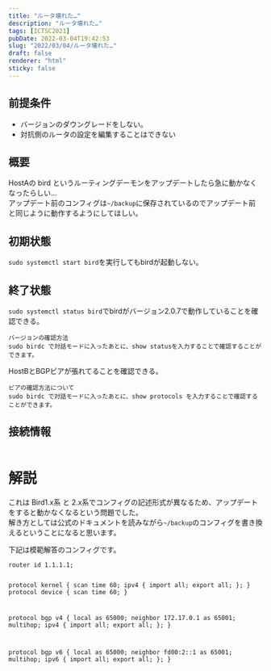 ```yaml
---
title: "ルータ壊れた…"
description: "ルータ壊れた…"
tags: [ICTSC2021]
pubDate: 2022-03-04T19:42:53
slug: "2022/03/04/ルータ壊れた…"
draft: false
renderer: "html"
sticky: false
---
```



<h2 id="前提条件">前提条件</h2>



<ul><li class="">バージョンのダウングレードをしない。</li><li class="">対抗側のルータの設定を編集することはできない</li></ul>



<h2 id="概要">概要</h2>



<p>HostAの bird というルーティングデーモンをアップデートしたら急に動かなくなったらしい…<br>アップデート前のコンフィグは<code>~/backup</code>に保存されているのでアップデート前と同じように動作するようにしてほしい。</p>



<h2 id="初期状態">初期状態</h2>



<p><code>sudo systemctl start bird</code>を実行してもbirdが起動しない。</p>



<h2 id="終了状態">終了状態</h2>



<p><code>sudo systemctl status bird</code>でbirdがバージョン2.0.7で動作していることを確認できる。</p>


<div class="wp-block-syntaxhighlighter-code "><pre><code>バージョンの確認方法
sudo birdc で対話モードに入ったあとに、show statusを入力することで確認することができます。
</code></pre></div>


<p>HostBとBGPピアが張れてることを確認できる。</p>


<div class="wp-block-syntaxhighlighter-code "><pre><code>ピアの確認方法について
sudo birdc で対話モードに入ったあとに、show protocols を入力することで確認することができます。
</code></pre></div>


<h2 id="接続情報">接続情報</h2>



<figure class="wp-block-image"><img decoding="async" src="https://i.imgur.com/4GaPjtW.png.webp" alt=""/></figure>



<h1 id="解説">解説</h1>



<p>これは Bird1.x系 と 2.x系でコンフィグの記述形式が異なるため、アップデートをすると動かなくなるという問題でした。<br>解き方としては公式のドキュメントを読みながら<code>~/backup</code>のコンフィグを書き換えるということになると思います。</p>



<p>下記は模範解答のコンフィグです。</p>


<div class="wp-block-syntaxhighlighter-code "><pre><code>router id 1.1.1.1;

protocol kernel {
        scan time 60;
        ipv4 {
                import all;
                export all;
        };
}
protocol device {
        scan time 60;
}


protocol bgp v4 {
        local as 65000;
        neighbor 172.17.0.1 as 65001;
        multihop; 
        ipv4 {
                import all;
                export all;
        };
}

protocol bgp v6 {
        local as 65000;
        neighbor fd00:2::1 as 65001;
        multihop;
        ipv6 {
                import all;
                export all;
        };
}</code></pre></div>